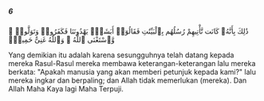 ##### 6

<span class="ayah">ذَٰلِكَ بِأَنَّهُۥ كَانَت تَّأْتِيهِمْ رُسُلُهُم بِٱلْبَيِّنَٰتِ فَقَالُوٓا۟ أَبَشَرٌۭ يَهْدُونَنَا فَكَفَرُوا۟ وَتَوَلَّوا۟ ۚ وَّٱسْتَغْنَى ٱللَّهُ ۚ وَٱللَّهُ غَنِىٌّ حَمِيدٌۭ</span>

<span class="ayah_translation">Yang demikian itu adalah karena sesungguhnya telah datang kepada mereka Rasul-Rasul mereka membawa keterangan-keterangan lalu mereka berkata: "Apakah manusia yang akan memberi petunjuk kepada kami?" lalu mereka ingkar dan berpaling; dan Allah tidak memerlukan (mereka). Dan Allah Maha Kaya lagi Maha Terpuji.</span>
